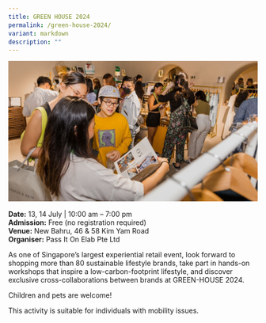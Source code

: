 ```yaml
---
title: GREEN HOUSE 2024
permalink: /green-house-2024/
variant: markdown
description: ""
---
```

![Green House 2024](/images/Events/GREEN_HOUSE_2024.jpg)

**Date:** 13,&nbsp;14 July | 10:00 am – 7:00 pm<br>
**Admission:** Free (no registration required) <br>
**Venue:** New Bahru, 46 &amp; 58 Kim Yam Road<br>
**Organiser:** Pass It On Elab Pte Ltd

As one of Singapore’s largest experiential retail event, look forward to shopping more than 80 sustainable lifestyle brands, take part in hands-on workshops that inspire a low-carbon-footprint lifestyle, and discover exclusive cross-collaborations between brands at GREEN-HOUSE 2024.&nbsp;

Children and pets are welcome!

This activity is suitable for individuals with mobility issues.


<a class="btn-link" target="_blank" href="https://pass-it-on.co/pages/green-house)">
	<img src="/images/more-info-btn.png">
</a>

<style>
	.btn-link {
		display: none;
	}
	a.btn-link[target="_blank"]:after {
	display: none;
}
	.btn-link > img {
		width: 100%;
	}
</style>